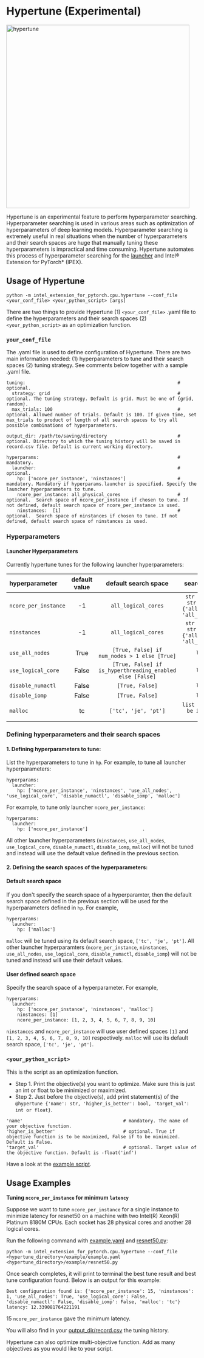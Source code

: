 # Hypertune (Experimental)
<img width="482" alt="hypertune" src="https://github.com/intel-innersource/frameworks.ai.pytorch.ipex-cpu/assets/93151422/7a65b2c1-c341-48f3-9d18-a136d684b3e0">

Hypertune is an experimental feature to perform hyperparameter searching. Hyperparameter searching is used in various areas such as optimization of hyperparameters of deep learning models. Hyperparameter searching is extremely useful in real situations when the number of hyperparameters and their search spaces are huge that manually tuning these hyperparameters is impractical and time consuming. Hypertune automates this process of hyperparameter searching for the [launcher](https://github.com/intel/intel-extension-for-pytorch/blob/master/docs/tutorials/performance_tuning/launch_script.md) and Intel® Extension for PyTorch* (IPEX).   

## Usage of Hypertune 
```
python -m intel_extension_for_pytorch.cpu.hypertune --conf_file <your_conf_file> <your_python_script> [args]
```

There are two things to provide Hypertune (1) `<your_conf_file>` .yaml file to define the hyperparameters and their search spaces (2) `<your_python_script>` as an optimization function.

### `your_conf_file` 
The .yaml file is used to define configuration of Hypertune. There are two main information needed: (1) hyperparameters to tune and their search spaces (2) tuning strategy. See comments below together with a sample .yaml file.  

```
tuning:                                                        # optional.
  strategy: grid                                               # optional. The tuning strategy. Default is grid. Must be one of {grid, random}.  
  max_trials: 100                                              # optional. Allowed number of trials. Default is 100. If given time, set max_trials to product of length of all search spaces to try all possible combinations of hyperparameters. 

output_dir: /path/to/saving/directory                          # optional. Directory to which the tuning history will be saved in record.csv file. Default is current working directory.   

hyperparams:                                                   # mandatory. 
  launcher:                                                    # optional. 
    hp: ['ncore_per_instance', 'ninstances']                   # mandatory. Mandatory if hyperparams.launcher is specified. Specify the launcher hyperparameters to tune.  
    ncore_per_instance: all_physical_cores                     # optional.  Search space of ncore_per_instance if chosen to tune. If not defined, default search space of ncore_per_instance is used. 
    ninstances:  [1]                                           # optional.  Search space of ninstances if chosen to tune. If not defined, default search space of ninstances is used.
```

### Hyperparameters 
#### Launcher Hyperparameters 
Currently hypertune tunes for the following launcher hyperparameters:

| hyperparameter | default value | default search space | search space format |
| :-- | :--: | :--: | :--: |
| ```ncore_per_instance``` | -1 | `all_logical_cores` | `str or list of int. str must be one of {'all_logical_cores', 'all_physical_cores'}` | 
| ```ninstances``` | -1 | `all_logical_cores` | `str or list of int. str must be one of {'all_logical_cores', 'all_physical_cores'}` | 
| ```use_all_nodes``` | True | `[True, False] if num_nodes > 1 else [True]` | `list of bool` | 
| ```use_logical_core``` | False | `[True, False] if is_hyperthreading_enabled else [False]` | `list of bool` |
| ```disable_numactl``` | False | `[True, False]` | `list of bool` |
| ```disable_iomp``` | False | `[True, False]` | `list of bool` |
| ```malloc``` | tc | `['tc', 'je', 'pt']` | `list of str. str must be in {'tc', 'je', 'pt'}` | 

### Defining hyperparameters and their search spaces 
#### 1. Defining hyperparameters to tune:

List the hyperparameters to tune in `hp`. For example, to tune all launcher hyperparameters:
```
hyperparams:
  launcher:
    hp: ['ncore_per_instance', 'ninstances', 'use_all_nodes', 'use_logical_core', 'disable_numactl', 'disable_iomp', 'malloc']
```

For example, to tune only launcher `ncore_per_instance`:
```
hyperparams:
  launcher:
    hp: ['ncore_per_instance']                    . 
```
All other launcher hyperparameters (`ninstances`, `use_all_nodes`, `use_logical_core`, `disable_numactl`, `disable_iomp`, `malloc`) will not be tuned and instead will use the default value defined in the previous section. 

#### 2. Defining the search spaces of the hyperparameters:

#### Default search space 

If you don't specify the search space of a hyperparamter, then the default search space defined in the previous section will be used for the hyperparameters defined in `hp`. For example,  
```
hyperparams:
  launcher:
    hp: ['malloc']                    . 
```
`malloc` will be tuned using its default search space, `['tc', 'je', 'pt']`. All other launcher hyperparamters (`ncore_per_instance`, `ninstances`, `use_all_nodes`, `use_logical_core`, `disable_numactl`, `disable_iomp`) will not be tuned and instead will use their default values.

#### User defined search space

Specify the search space of a hyperparameter. For example, 
```
hyperparams:
  launcher:
    hp: ['ncore_per_instance', 'ninstances', 'malloc']
    ninstances: [1]
    ncore_per_instance: [1, 2, 3, 4, 5, 6, 7, 8, 9, 10]
```
`ninstances` and `ncore_per_instance` will use user defined spaces `[1]` and `[1, 2, 3, 4, 5, 6, 7, 8, 9, 10]` respectively. `malloc` will use its default search space, `['tc', 'je', 'pt']`. 

### `<your_python_script>`
This is the script as an optimization function. 
- Step 1. Print the objective(s) you want to optimize. Make sure this is just an int or float to be minimized or maximized.  
- Step 2. Just before the objective(s), add print statement(s) of the `@hypertune {'name': str, 'higher_is_better': bool, 'target_val': int or float}`. 
```
'name'                                     # mandatory. The name of your objective function. 
'higher_is_better'                         # optional. True if objective function is to be maximized, False if to be minimized. Default is False.
'target_val'                               # optional. Target value of the objective function. Default is -float('inf')
```

Have a look at the [example script](./example/resnet50.py). 

## Usage Examples

**Tuning `ncore_per_instance` for minimum `latency`**

Suppose we want to tune `ncore_per_instance` for a single instance to minimize latency for resnet50 on a machine with two Intel(R) Xeon(R) Platinum 8180M CPUs. Each socket has 28 physical cores and another 28 logical cores. 

Run the following command with [example.yaml](./example/example.yaml) and [resnet50.py](./example/resnet50.py):
```
python -m intel_extension_for_pytorch.cpu.hypertune --conf_file <hypertune_directory>/example/example.yaml <hypertune_directory>/example/resnet50.py 
```

Once search completes, it will print to terminal the best tune result and best tune configuration found. Below is an output for this example:
```
Best configuration found is: {'ncore_per_instance': 15, 'ninstances': 1, 'use_all_nodes': True, 'use_logical_core': False, 'disable_numactl': False, 'disable_iomp': False, 'malloc': 'tc'}
latency: 12.339081764221191
```
15 `ncore_per_instance` gave the minimum latency. 

You will also find in your [output_dir/record.csv](./example/record.csv) the tuning history.

Hypertune can also optimize multi-objective function. Add as many objectives as you would like to your script. 
